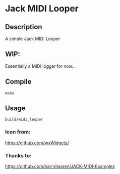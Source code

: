 # Jack MIDI Looper

## Description
A simple Jack MIDI Looper

## WIP:
Essentially a MIDI logger for now...


## Compile
`make`

## Usage
`build/midi_looper`


### Icon from:
https://github.com/wxWidgets/

### Thanks to:
https://github.com/harryhaaren/JACK-MIDI-Examples
